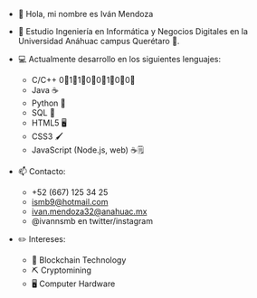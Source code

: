 - 👋 Hola, mi nombre es Iván Mendoza
- 📗 Estudio Ingeniería en Informática y Negocios Digitales en la Universidad Anáhuac campus Querétaro 🦁.
- 💻 Actualmente desarrollo en los siguientes lenguajes:

    - C/C++ 0⃣1⃣1⃣0⃣0⃣1⃣0⃣0⃣
    - Java ☕
    - Python 🐍
    - SQL 🔋
    - HTML5 🖥️
    - CSS3 🖌️
    - JavaScript (Node.js, web) ☕🗒️

- 📫 Contacto:
    - +52 (667) 125 34 25
    - ismb9@hotmail.com
    - ivan.mendoza32@anahuac.mx
    - @ivannsmb en twitter/instagram

- ✏️ Intereses:
    - 🔗 Blockchain Technology
    - ⛏️ Cryptomining
    - 🖥️ Computer Hardware
